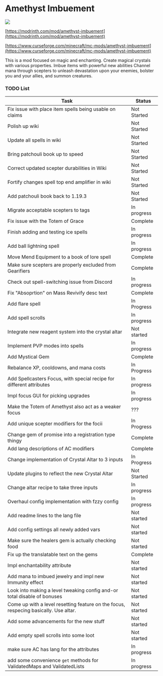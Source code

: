 # Amethyst Imbuement
<p align="left">
<a href="https://opensource.org/licenses/MIT"><img src="https://img.shields.io/badge/License-MIT-brightgreen.svg"></a>
</p>

[https://modrinth.com/mod/amethyst-imbuement](https://modrinth.com/mod/amethyst-imbuement)

[https://www.curseforge.com/minecraft/mc-mods/amethyst-imbuement](https://www.curseforge.com/minecraft/mc-mods/amethyst-imbuement)

This is a mod focused on magic and enchanting. 
Create magical crystals with various properties. 
Imbue items with powerful new abilities 
Channel mana through scepters to unleash devastation upon your enemies, bolster you and your allies, and summon creatures.

### TODO List
|Task|Status|
|----|------|
|Fix issue with place item spells being usable on claims|Not Started|
|Polish up wiki|Not Started|
|Update all spells in wiki|Not Started|
|Bring patchouli book up to speed|Not Started|
|Correct updated scepter durabilities in Wiki|Not Started|
|Fortify changes spell top end amplifier in wiki|Not Started|
|Add patchouli book back to 1.19.3|Not Started|
|Migrate acceptable scepters to tags|In progress|
|Fix issue with the Totem of Grace|Complete|
|Finish adding and testing ice spells|In progress|
|Add ball lightning spell|In progress|
|Move Mend Equipment to a book of lore spell|Complete|
|Make sure scepters are properly excluded from Gearifiers|Complete|
|Check out spell-switching issue from Discord|In progress|
|Fix "Absoprtion" on Mass Revivify desc text|Complete|
|Add flare spell|In Progress|
|Add spell scrolls|In progress|
|Integrate new reagent system into the crystal altar|Not started|
|Implement PVP modes into spells|In progress|
|Add Mystical Gem|Complete|
|Rebalance XP, cooldowns, and mana costs|In Progress|
|Add Spellcasters Focus, with special recipe for different attributes|In progress|
|Impl focus GUI for picking upgrades|In progress|
|Make the Totem of Amethyst also act as a weaker focus|???|
|Add unique scepter modifiers for the focii|In Progress|
|Change gem of promise into a registration type thingy|Complete|
|Add lang descriptions of AC modifiers|Complete|
|Change implementation of Crystal Altar to 3 inputs|In Progress|
|Update plugins to reflect the new Crystal Altar|Not Started|
|Change altar recipe to take three inputs|In progress|
|Overhaul config implementation with fzzy config|In progress|
|Add readme lines to the lang file|Not started|
|Add config settings all newly added vars|Not started|
|Make sure the healers gem is actually checking food|Not started|
|Fix up the translatable text on the gems|Complete|
|Impl enchantability attribute|Not started|
|Add mana to imbued jewelry and impl new Immunity effect|Not started|
|Look into making a level tweaking config and-or total disable of bonuses|Not started|
|Come up with a level resetting feature on the focus, respecing basically. Use altar.|Not started|
|Add some advancements for the new stuff|Not started|
|Add empty spell scrolls into some loot|Not started|
|make sure AC has lang for the attributes|In progress|
|add some convenience `get` methods for ValidatedMaps and ValidatedLists|In progress|

